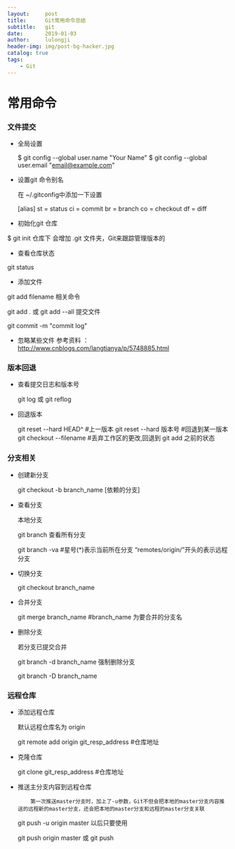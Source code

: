 ```yaml
---
layout:     post
title:      Git常用命令总结
subtitle:   git
date:       2019-01-03
author:     lulongji
header-img: img/post-bg-hacker.jpg
catalog: true
tags:
    - Git
---
```


# 常用命令

### 文件提交
- 全局设置

    $ git config --global user.name "Your Name"
    $ git config --global user.email "email@example.com"

- 设置git 命令别名

     在 ~/.gitconfig中添加一下设置

  [alias] 
     st = status 
     ci = commit 
     br = branch 
     co = checkout 
     df = diff 
- 初始化git 仓库

 $ git init
 仓库下 会增加 .git 文件夹，Git来跟踪管理版本的

- 查看仓库状态

 git status

- 添加文件

 git add filename
      相关命令

 git add .
 或
 git add --all
提交文件

 git commit -m "commit log"

- 忽略某些文件 
参考资料 ：http://www.cnblogs.com/langtianya/p/5748885.html




### 版本回退
- 查看提交日志和版本号

    git log 
    或
    git reflog 

- 回退版本

    git reset --hard HEAD^ #上一版本
    git reset --hard 版本号 #回退到某一版本
    git checkout --filename #丢弃工作区的更改,回退到 git add 之前的状态

### 分支相关
- 创建新分支

    git checkout -b branch_name [依赖的分支]
- 查看分支

    本地分支

    git branch
    查看所有分支

    git branch -va #星号(*)表示当前所在分支 “remotes/origin/”开头的表示远程分支
- 切换分支

    git checkout branch_name
- 合并分支

    git merge branch_name #branch_name 为要合并的分支名
- 删除分支

    若分支已提交合并

    git branch -d branch_name
          强制删除分支

    git branch -D branch_name
### 远程仓库
- 添加远程仓库

    默认远程仓库名为 origin

    git remote add origin git_resp_address #仓库地址 
- 克隆仓库

    git clone git_resp_address #仓库地址
- 推送主分支内容到远程仓库

          第一次推送master分支时，加上了-u参数，Git不但会把本地的master分支内容推送的远程新的master分支，还会把本地的master分支和远程的master分支关联

    git push -u origin master
          以后只要使用

    git push origin master 
    或
    git push 

